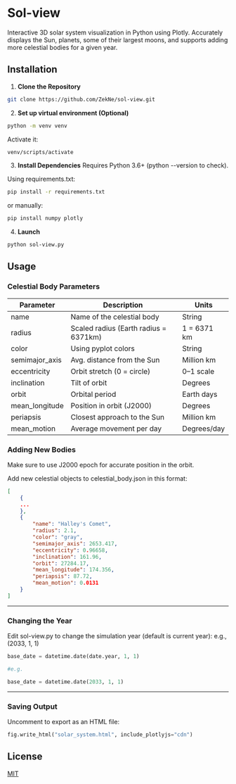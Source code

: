 
# Sol-view

Interactive 3D solar system visualization in Python using Plotly. Accurately displays the Sun, planets, some of their largest moons, and supports adding more celestial bodies for a given year.

## Installation

1. **Clone the Repository**  
```bash
git clone https://github.com/ZekNe/sol-view.git
```


2. **Set up virtual environment (Optional)**
```bash
python -m venv venv
```


 Activate it:
```bash
venv/scripts/activate
```


3. **Install Dependencies**
Requires Python 3.6+ (python --version to check).

 Using requirements.txt:
```bash
pip install -r requirements.txt
```

 or manually:
```bash
pip install numpy plotly
```


4. **Launch**
```bash
python sol-view.py
```


## Usage

### Celestial Body Parameters

| Parameter       | Description                             | Units         |
|-----------------|-----------------------------------------|---------------|
| name            | Name of the celestial body              | String        |
| radius          | Scaled radius (Earth radius = 6371km)   | 1 = 6371 km   |
| color           | Using pyplot colors                     | String        |
| semimajor_axis  | Avg. distance from the Sun              | Million km    |
| eccentricity    | Orbit stretch (0 = circle)              | 0–1 scale     |
| inclination     | Tilt of orbit                           | Degrees       |
| orbit           | Orbital period                          | Earth days    |
| mean_longitude  | Position in orbit (J2000)               | Degrees       |
| periapsis       | Closest approach to the Sun             | Million km    |
| mean_motion     | Average movement per day                | Degrees/day   |

### Adding New Bodies
Make sure to use J2000 epoch for accurate position in the orbit.

Add new celestial objects to celestial_body.json in this format:
```json
[
    {
    ...
    },
    {
        "name": "Halley's Comet",
        "radius": 2.1,
        "color": "gray",
        "semimajor_axis": 2653.417,
        "eccentricity": 0.96658,
        "inclination": 161.96,
        "orbit": 27284.17,
        "mean_longitude": 174.356,
        "periapsis": 87.72,
        "mean_motion": 0.0131
    }
]

```

------------------------------------------------
### Changing the Year
Edit sol-view.py to change the simulation year (default is current year):
e.g., (2033, 1, 1)
```py
base_date = datetime.date(date.year, 1, 1)

#e.g.

base_date = datetime.date(2033, 1, 1)
```
------------------------------------------------
### Saving Output
Uncomment to export as an HTML file:
```py
fig.write_html("solar_system.html", include_plotlyjs="cdn")
```


## License

[MIT](https://choosealicense.com/licenses/mit/)
